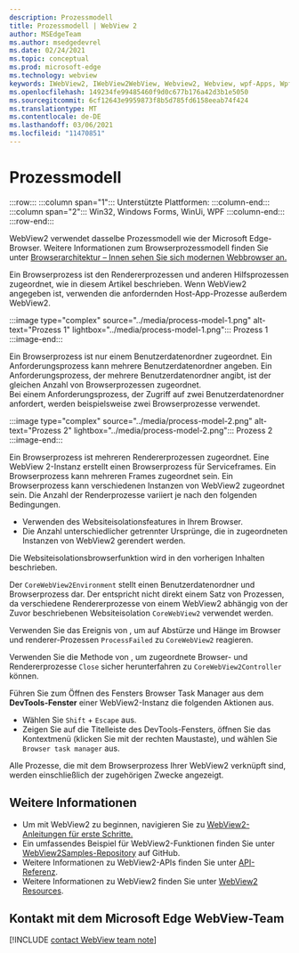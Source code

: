 ```yaml
---
description: Prozessmodell
title: Prozessmodell | WebView 2
author: MSEdgeTeam
ms.author: msedgedevrel
ms.date: 02/24/2021
ms.topic: conceptual
ms.prod: microsoft-edge
ms.technology: webview
keywords: IWebView2, IWebView2WebView, Webview2, Webview, wpf-Apps, Wpf, Microsoft Edge, ICoreWebView2, ICoreWebView2Host, Browsersteuerung, Edge-HTML
ms.openlocfilehash: 149234fe99485460f9d0c677b176a42d3b1e5050
ms.sourcegitcommit: 6cf12643e9959873f8b5d785fd6158eeab74f424
ms.translationtype: MT
ms.contentlocale: de-DE
ms.lasthandoff: 03/06/2021
ms.locfileid: "11470851"
---
```

# <a name="process-model"></a>Prozessmodell  

:::row:::
   :::column span="1":::
      Unterstützte Plattformen:
   :::column-end:::
   :::column span="2":::
      Win32, Windows Forms, WinUi, WPF
   :::column-end:::
:::row-end:::  

WebView2 verwendet dasselbe Prozessmodell wie der Microsoft Edge-Browser.  Weitere Informationen zum Browserprozessmodell finden Sie unter [Browserarchitektur – Innen sehen Sie sich modernen Webbrowser an.][GoogleDeveloperWebUpdates201809InsideBrowserPart1BrowserArchitecture]  

Ein Browserprozess ist den Rendererprozessen und anderen Hilfsprozessen zugeordnet, wie in diesem Artikel beschrieben.  Wenn WebView2 angegeben ist, verwenden die anfordernden Host-App-Prozesse außerdem WebView2.  

:::image type="complex" source="../media/process-model-1.png" alt-text="Prozess 1" lightbox="../media/process-model-1.png":::
   Prozess 1  
:::image-end:::  

Ein Browserprozess ist nur einem Benutzerdatenordner zugeordnet.  Ein Anforderungsprozess kann mehrere Benutzerdatenordner angeben.  Ein Anforderungsprozess, der mehrere Benutzerdatenordner angibt, ist der gleichen Anzahl von Browserprozessen zugeordnet.  
Bei einem Anforderungsprozess, der Zugriff auf zwei Benutzerdatenordner anfordert, werden beispielsweise zwei Browserprozesse verwendet.  

:::image type="complex" source="../media/process-model-2.png" alt-text="Prozess 2" lightbox="../media/process-model-2.png":::
   Prozess 2  
:::image-end:::  

Ein Browserprozess ist mehreren Rendererprozessen zugeordnet.  Eine WebView 2-Instanz erstellt einen Browserprozess für Serviceframes.  Ein Browserprozess kann mehreren Frames zugeordnet sein.  Ein Browserprozess kann verschiedenen Instanzen von WebView2 zugeordnet sein.  Die Anzahl der Renderprozesse variiert je nach den folgenden Bedingungen.  

*   Verwenden des Websiteisolationsfeatures in Ihrem Browser.  
*   Die Anzahl unterschiedlicher getrennter Ursprünge, die in zugeordneten Instanzen von WebView2 gerendert werden.  

Die Websiteisolationsbrowserfunktion wird in den vorherigen Inhalten beschrieben. 
<!--todo:  which previous content?  -->  
 

Der `CoreWebView2Environment` stellt einen Benutzerdatenordner und Browserprozess dar.  Der entspricht nicht direkt einem Satz von Prozessen, da verschiedene Rendererprozesse von einem WebView2 abhängig von der Zuvor beschriebenen Websiteisolation `CoreWebView2` verwendet werden.  

Verwenden Sie das Ereignis von , um auf Abstürze und Hänge im Browser und renderer-Prozessen `ProcessFailed` zu `CoreWebView2` reagieren.  

Verwenden Sie die Methode von , um zugeordnete Browser- und Rendererprozesse `Close` sicher herunterfahren zu `CoreWebView2Controller` können.  

Führen Sie zum Öffnen des Fensters Browser Task Manager aus dem **DevTools-Fenster** einer WebView2-Instanz die folgenden Aktionen aus.  

*   Wählen Sie `Shift` + `Escape` aus.  
*   Zeigen Sie auf die Titelleiste des DevTools-Fensters, öffnen Sie das Kontextmenü \(klicken Sie mit der rechten Maustaste\), und wählen Sie `Browser task manager` aus.  

Alle Prozesse, die mit dem Browserprozess Ihrer WebView2 verknüpft sind, werden einschließlich der zugehörigen Zwecke angezeigt.  

## <a name="see-also"></a>Weitere Informationen  

*   Um mit WebView2 zu beginnen, navigieren Sie zu [WebView2-Anleitungen für erste Schritte.][Webview2IndexGettingStarted]  
*   Ein umfassendes Beispiel für WebView2-Funktionen finden Sie unter [WebView2Samples-Repository][GithubMicrosoftedgeWebview2samples] auf GitHub.  
*   Weitere Informationen zu WebView2-APIs finden Sie unter [API-Referenz][DotnetApiMicrosoftWebWebview2WpfWebview2].  
*   Weitere Informationen zu WebView2 finden Sie unter [WebView2 Resources][Webview2IndexNextSteps].  

## <a name="getting-in-touch-with-the-microsoft-edge-webview-team"></a>Kontakt mit dem Microsoft Edge WebView-Team  

[!INCLUDE [contact WebView team note](../includes/contact-webview-team-note.md)]  

<!-- links -->  

[Webview2IndexGettingStarted]: ../index.md#getting-started "Erste Schritte – Einführung in Microsoft Edge WebView2 | Microsoft Docs"  
[Webview2IndexNextSteps]: ../index.md#next-steps "Nächste Schritte – Einführung in Microsoft Edge WebView2 | Microsoft Docs"  

[DotnetApiMicrosoftWebWebview2WpfWebview2]: /dotnet/api/microsoft.web.webview2.wpf.webview2 "WebView2-Klasse | Microsoft Docs"  

[GithubMicrosoftedgeWebview2samples]: https://github.com/MicrosoftEdge/WebView2Samples "WebView2-Beispiele – MicrosoftEdge/WebView2Samples | GitHub"  

[GoogleDeveloperWebUpdates201809InsideBrowserPart1BrowserArchitecture]: https://developers.google.com/web/updates/2018/09/inside-browser-part1#browser-architecture "Browserarchitektur – Innenseite des modernen Webbrowsers (Teil 1)"  
